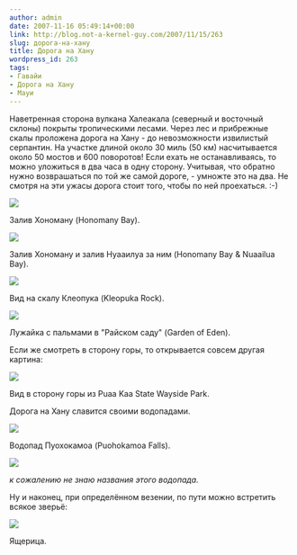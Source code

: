 ```yaml
---
author: admin
date: 2007-11-16 05:49:14+00:00
link: http://blog.not-a-kernel-guy.com/2007/11/15/263
slug: дорога-на-хану
title: Дорога на Хану
wordpress_id: 263
tags:
- Гавайи
- Дорога на Хану
- Мауи
---
```


Наветренная сторона вулкана Халеакала (северный и восточный склоны) покрыты тропическими лесами. Через лес и прибрежные скалы проложена дорога на Хану - до невозможности извилистый серпантин. На участке длиной около 30 миль (50 км) насчитывается около 50 мостов и 600 поворотов! Если ехать не останавливаясь, то можно уложиться в два часа в одну сторону. Учитывая, что обратно нужно возврашаться по той же самой дороге, - умножте это на два. Не смотря на эти ужасы дорога стоит того, чтобы по ней проехаться. :-)

[![](/2007/11/IMG_0290.thumbnail.jpg)](/2007/11/IMG_0290.jpg)

Залив Хономану (Honomany Bay).

[![](/2007/11/IMG_0283.thumbnail.jpg)](/2007/11/IMG_0283.jpg)

Залив Хономану и залив Нуааилуа за ним (Honomany Bay & Nuaailua Bay).

[![](/2007/11/IMG_0268.thumbnail.jpg)](/2007/11/IMG_0268.jpg)

Вид на скалу Клеопука (Kleopuka Rock).

[![](/2007/11/IMG_0258.thumbnail.jpg)](/2007/11/IMG_0258.jpg)

Лужайка с пальмами в "Райском саду" (Garden of Eden).

Если же смотреть в сторону горы, то открывается совсем другая картина:

[![](/2007/11/IMG_0291.thumbnail.jpg)](/2007/11/IMG_0291.jpg)

Вид в сторону горы из Puaa Kaa State Wayside Park.

Дорога на Хану славится своими водопадами.

[![](/2007/11/IMG_0273.thumbnail.jpg)](/2007/11/IMG_0273.jpg)

Водопад Пуохокамоа (Puohokamoa Falls).

[![](/2007/11/IMG_0293.thumbnail.jpg)](/2007/11/IMG_0293.jpg)

_к сожалению не знаю названия этого водопада._

Ну и наконец, при определённом везении, по пути можно встретить всякое зверьё:

[![](/2007/11/IMG_0162.thumbnail.jpg)](/2007/11/IMG_0162.jpg)

Ящерица.
